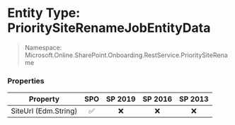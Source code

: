 # Entity Type: PrioritySiteRenameJobEntityData

> Namespace: Microsoft.Online.SharePoint.Onboarding.RestService.PrioritySiteRename

### Properties

Property | SPO | SP 2019 | SP 2016 | SP 2013
----------|:---:|:-------:|:-------:|:-------:
SiteUrl (Edm.String) | ✅ | ❌ | ❌ | ❌